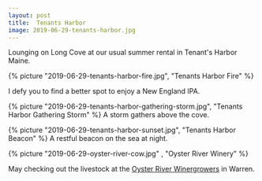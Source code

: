 ```yaml
---
layout: post
title:  Tenants Harbor
image: 2019-06-29-tenants-harbor.jpg
---
```


Lounging on Long Cove at our usual summer rental in Tenant's Harbor Maine.

<!--more-->

{% picture "2019-06-29-tenants-harbor-fire.jpg", "Tenants Harbor Fire" %}

I defy you to find a better spot to enjoy a New England IPA.

{% picture "2019-06-29-tenants-harbor-gathering-storm.jpg", "Tenants Harbor
Gathering Storm" %} A storm gathers above the cove.

{% picture "2019-06-29-tenants-harbor-sunset.jpg", "Tenants Harbor Beacon" %} A
restful beacon on the sea at night.

{% picture "2019-06-29-oyster-river-cow.jpg" , "Oyster River Winery" %}

May checking out the livestock at the
[Oyster River Winergrowers](https://www.oysterriverwine.com/) in Warren.
